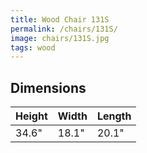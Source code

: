 ```yaml
---
title: Wood Chair 131S
permalink: /chairs/131S/
image: chairs/131S.jpg
tags: wood
---
```



## Dimensions

Height | Width | Length
-------|-------|-------
34.6"  | 18.1" | 20.1"